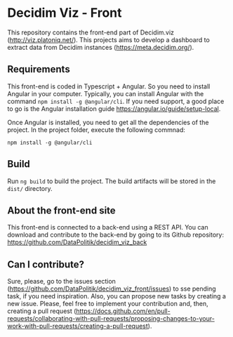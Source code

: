 # Decidim Viz - Front

This repository contains the front-end part of Decidim.viz (http://viz.platoniq.net/). This projects aims to develop a dashboard to extract data from Decidim instances (https://meta.decidim.org/). 

## Requirements

This front-end is coded in Typescript + Angular. So you need to install Angular in your computer. Typically, you can install Angular with the command `npm install -g @angular/cli`. If you need support, a good place to go is the Angular installation guide https://angular.io/guide/setup-local.

Once Angular is installed, you need to get all the dependencies of the project. In the project folder, execute the following commnad:

`npm install -g @angular/cli`

## Build

Run `ng build` to build the project. The build artifacts will be stored in the `dist/` directory.

## About the front-end site

This front-end is connected to a back-end using a REST API. You can download and contribute to the back-end by going to its Github repository: https://github.com/DataPolitik/decidim_viz_back


## Can I contribute?

Sure, please, go to the issues section (https://github.com/DataPolitik/decidim_viz_front/issues) to sse pending task, if you need inspiration. Also, you can propose new tasks by creating a new issue. Please, feel free to implement your contribution and, then, creating a pull request (https://docs.github.com/en/pull-requests/collaborating-with-pull-requests/proposing-changes-to-your-work-with-pull-requests/creating-a-pull-request). 
